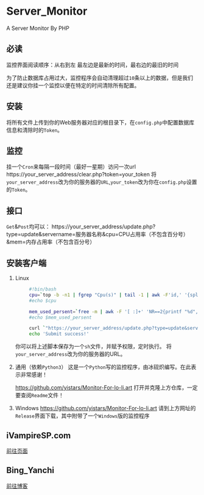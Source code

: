 # Server_Monitor
A Server Monitor By PHP

## 必读
监控界面阅读顺序：从右到左
最左边是最新的时间，最右边的最旧的时间

为了防止数据库占用过大，监控程序会自动清理超过`10`条以上的数据，但是我们还是建议你挂一个监控以便在特定的时间清除所有配置。

## 安装
将所有文件上传到你的Web服务器对应的根目录下，在`config.php`中配置数据库信息和清除时的`Token`。

## 监控
挂一个`Cron`来每隔一段时间（最好一星期）访问一次url
https://your_server_address/clear.php?token=your_token
将`your_server_address`改为你的服务器的`URL`,`your_token`改为你在`config.php`设置的`Token`。

## 接口
`Get`&`Post`均可以：
https://your_server_address/update.php?type=update&servername=服务器名称&cpu=CPU占用率（不包含百分号）&mem=内存占用率（不包含百分号）

## 安装客户端

1. Linux
   ```bash
        #!bin/bash
        cpu=`top -b -n1 | fgrep "Cpu(s)" | tail -1 | awk -F'id,' '{split($1, vs, ","); v=vs[length(vs)]; sub(/\s+/, "", v);sub(/\s+/, "", v); printf "%d", 100-v;}'`
        #echo $cpu

        mem_used_persent=`free -m | awk -F '[ :]+' 'NR==2{printf "%d", ($2-$7)/$2*100}'`
        #echo $mem_used_persent

        curl `"https://your_server_address/update.php?type=update&servername=`hostname`&cpu=$cpu&mem=$mem_used_persent"`
        echo 'Submit success!'
   ```
   你可以将上述脚本保存为一个`sh`文件，并赋予权限，定时执行。
   将`your_server_address`改为你的服务器的URL。

2. 通用（依赖`Python3`）
   这是一个`Python`写的监控程序，由冰砚炽编写。在此表示非常感谢！
   
   https://github.com/yistars/Monitor-For-lo-li.art
   打开并克隆上方仓库，一定要查阅`Readme`文件！
   
3. Windows
   https://github.com/yistars/Monitor-For-lo-li.art
   请到上方网址的`Release`界面下载，其中附带了一个`Windows`版的监控程序

## iVampireSP.com
[前往页面](https://ivampiresp.com/2020/12/08/%e7%ae%80%e6%98%93%e7%9a%84%e6%9c%8d%e5%8a%a1%e5%99%a8%e7%9b%91%e6%8e%a7%e7%a8%8b%e5%ba%8f%ef%bc%9aserver-monitor.html)

## Bing_Yanchi
[前往博客](https://www.yistars.cn)
